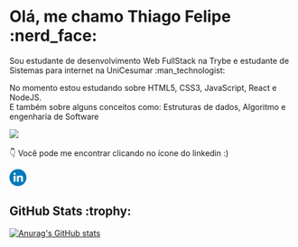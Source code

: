 
<h1>Olá, me chamo Thiago Felipe :nerd_face:</h1>

<p>Sou estudante de desenvolvimento Web FullStack na Trybe e estudante de Sistemas para internet na UniCesumar :man_technologist:</p>
<p>No momento estou estudando sobre HTML5, CSS3, JavaScript, React e NodeJS.<br>
 E também sobre alguns conceitos como: Estruturas de dados, Algoritmo e engenharia de Software</p>

<img src="https://media.giphy.com/media/iIqmM5tTjmpOB9mpbn/giphy.gif"/>

<p>👇 Você pode me encontrar clicando no ícone do linkedin :)</p>

<a href="https://www.linkedin.com/in/tfeliperibeiro/"><img src="linkedin.svg" width="30px"/></a>


  <!--Status GitHub-->
<h2>GitHub Stats :trophy:</h2>

[![Anurag's GitHub stats](https://github-readme-stats.vercel.app/api?username=tfeliperibeiro&theme=midnight-purple)](https://github.com/tfeliperibeiro/github-readme-stats)
